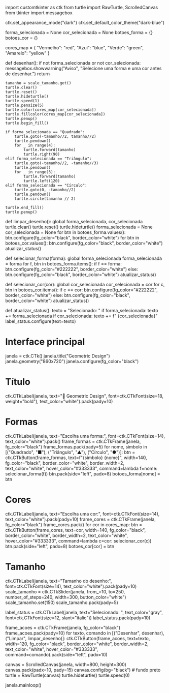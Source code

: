 import customtkinter as ctk
from turtle import RawTurtle, ScrolledCanvas
from tkinter import messagebox 


ctk.set_appearance_mode("dark")
ctk.set_default_color_theme("dark-blue")


forma_selecionada = None
cor_selecionada = None
botoes_forma = {}
botoes_cor = {}

cores_map = {
    "Vermelho": "red",
    "Azul": "blue",
    "Verde": "green",
    "Amarelo": "yellow"
}

def desenhar():
    if not forma_selecionada or not cor_selecionada:
        messagebox.showwarning("Aviso", "Selecione uma forma e uma cor antes de desenhar.")
        return

    tamanho = scale_tamanho.get()
    turtle.clear()
    turtle.reset()
    turtle.hideturtle()
    turtle.speed(1)
    turtle.pensize(5)
    turtle.color(cores_map[cor_selecionada])
    turtle.fillcolor(cores_map[cor_selecionada])
    turtle.penup()
    turtle.begin_fill()

    if forma_selecionada == "Quadrado":
        turtle.goto(-tamanho//2, tamanho//2)
        turtle.pendown()
        for _ in range(4):
            turtle.forward(tamanho)
            turtle.right(90)
    elif forma_selecionada == "Triângulo":
        turtle.goto(-tamanho//2, -tamanho//3)
        turtle.pendown()
        for _ in range(3):
            turtle.forward(tamanho)
            turtle.left(120)
    elif forma_selecionada == "Círculo":
        turtle.goto(0, -tamanho//2)
        turtle.pendown()
        turtle.circle(tamanho // 2)

    turtle.end_fill()
    turtle.penup()

def limpar_desenho():
    global forma_selecionada, cor_selecionada
    turtle.clear()
    turtle.reset()
    turtle.hideturtle()
    forma_selecionada = None
    cor_selecionada = None
    for btn in botoes_forma.values():
        btn.configure(fg_color="black", border_color="white")
    for btn in botoes_cor.values():
        btn.configure(fg_color="black", border_color="white")
    atualizar_status()

def selecionar_forma(forma):
    global forma_selecionada
    forma_selecionada = forma
    for f, btn in botoes_forma.items():
        if f == forma:
            btn.configure(fg_color="#222222", border_color="white")
        else:
            btn.configure(fg_color="black", border_color="white")
    atualizar_status()

def selecionar_cor(cor):
    global cor_selecionada
    cor_selecionada = cor
    for c, btn in botoes_cor.items():
        if c == cor:
            btn.configure(fg_color="#222222", border_color="white")
        else:
            btn.configure(fg_color="black", border_color="white")
    atualizar_status()

def atualizar_status():
    texto = "Selecionado: "
    if forma_selecionada:
        texto += forma_selecionada
    if cor_selecionada:
        texto += f" {cor_selecionada}"
    label_status.configure(text=texto)

# Interface principal
janela = ctk.CTk()
janela.title("Geometric Design")
janela.geometry("860x720")
janela.configure(fg_color="black")

# Título
ctk.CTkLabel(janela, text="🎨 Geometric Design", font=ctk.CTkFont(size=18, weight="bold"), text_color="white").pack(pady=10)

# Formas
ctk.CTkLabel(janela, text="Escolha uma forma:", font=ctk.CTkFont(size=14), text_color="white").pack()
frame_formas = ctk.CTkFrame(janela, fg_color="black")
frame_formas.pack(pady=5)
for nome, simbolo in [("Quadrado", "■"), ("Triângulo", "▲"), ("Círculo", "●")]:
    btn = ctk.CTkButton(frame_formas, text=f"{simbolo} {nome}", width=140,
                        fg_color="black", border_color="white", border_width=2,
                        text_color="white", hover_color="#333333",
                        command=lambda f=nome: selecionar_forma(f))
    btn.pack(side="left", padx=8)
    botoes_forma[nome] = btn

# Cores
ctk.CTkLabel(janela, text="Escolha uma cor:", font=ctk.CTkFont(size=14), text_color="white").pack(pady=10)
frame_cores = ctk.CTkFrame(janela, fg_color="black")
frame_cores.pack()
for cor in cores_map:
    btn = ctk.CTkButton(frame_cores, text=cor, width=140,
                        fg_color="black", border_color="white", border_width=2,
                        text_color="white", hover_color="#333333",
                        command=lambda c=cor: selecionar_cor(c))
    btn.pack(side="left", padx=8)
    botoes_cor[cor] = btn

# Tamanho
ctk.CTkLabel(janela, text="Tamanho do desenho:", font=ctk.CTkFont(size=14), text_color="white").pack(pady=10)
scale_tamanho = ctk.CTkSlider(janela, from_=10, to=250, number_of_steps=240, width=300, button_color="white")
scale_tamanho.set(150)
scale_tamanho.pack(pady=5)


label_status = ctk.CTkLabel(janela, text="Selecionado: ", text_color="gray", font=ctk.CTkFont(size=12, slant="italic"))
label_status.pack(pady=10)


frame_acoes = ctk.CTkFrame(janela, fg_color="black")
frame_acoes.pack(pady=10)
for texto, comando in [("Desenhar", desenhar), ("Limpar", limpar_desenho)]:
    ctk.CTkButton(frame_acoes, text=texto, width=120,
                  fg_color="black", border_color="white", border_width=2,
                  text_color="white", hover_color="#333333",
                  command=comando).pack(side="left", padx=10)


canvas = ScrolledCanvas(janela, width=800, height=300)
canvas.pack(padx=10, pady=15)
canvas.config(bg="black")  # fundo preto
turtle = RawTurtle(canvas)
turtle.hideturtle()
turtle.speed(0)


janela.mainloop()
